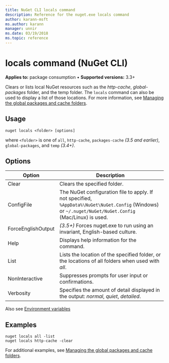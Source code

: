 ```yaml
---
title: NuGet CLI locals command
description: Reference for the nuget.exe locals command
author: karann-msft
ms.author: karann
manager: unnir
ms.date: 03/19/2018
ms.topic: reference
---
```


# locals command (NuGet CLI)

**Applies to:** package consumption &bullet; **Supported versions:** 3.3+

Clears or lists local NuGet resources such as the *http-cache*, *global-packages* folder, and the temp folder. The `locals` command can also be used to display a list of those locations. For more information, see [Managing the global packages and cache folders](../consume-packages/managing-the-global-packages-and-cache-folders.md).

## Usage

```cli
nuget locals <folder> [options]
```

where `<folder>` is one of `all`, `http-cache`, `packages-cache` *(3.5 and earlier)*, `global-packages`, and `temp` *(3.4+)*.

## Options

| Option | Description |
| --- | --- |
| Clear | Clears the specified folder. |
| ConfigFile | The NuGet configuration file to apply. If not specified, `%AppData%\NuGet\NuGet.Config` (Windows) or `~/.nuget/NuGet/NuGet.Config` (Mac/Linux) is used.|
| ForceEnglishOutput | *(3.5+)* Forces nuget.exe to run using an invariant, English-based culture. |
| Help | Displays help information for the command. |
| List | Lists the location of the specified folder, or the locations of all folders when used with *all*. |
| NonInteractive | Suppresses prompts for user input or confirmations. |
| Verbosity | Specifies the amount of detail displayed in the output: *normal*, *quiet*, *detailed*. |

Also see [Environment variables](cli-ref-environment-variables.md)

## Examples

```cli
nuget locals all -list
nuget locals http-cache -clear
```

For additional examples, see [Managing the global packages and cache folders](../consume-packages/managing-the-global-packages-and-cache-folders.md).
